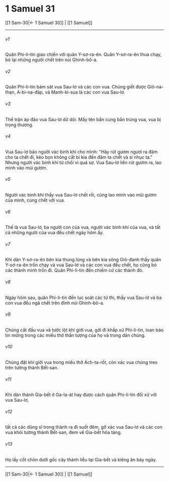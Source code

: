 # 1 Samuel 31

[[1 Sam-30|← 1 Samuel 30]] | [[1 Samuel]]
***



###### v1 
Quân Phi-li-tin giao chiến với quân Y-sơ-ra-ên. Quân Y-sơ-ra-ên thua chạy, bỏ lại những người chết trên núi Ghinh-bô-a. 

###### v2 
Quân Phi-li-tin bám sát vua Sau-lơ và các con vua. Chúng giết được Giô-na-than, A-bi-na-đáp, và Manh-ki-sua là các con vua Sau-lơ. 

###### v3 
Thế trận áp đảo vua Sau-lơ dữ dội. Mấy tên bắn cung bắn trúng vua, vua bị trọng thương. 

###### v4 
Vua Sau-lơ bảo người vác binh khí cho mình: "Hãy rút gươm ngươi ra đâm cho ta chết đi, kẻo bọn không cắt bì kia đến đâm ta chết và sỉ nhục ta." Nhưng người vác binh khí từ chối vì quá sợ. Vua Sau-lơ liền rút gươm ra, lao mình vào mũi gươm. 

###### v5 
Người vác binh khí thấy vua Sau-lơ chết rồi, cũng lao mình vào mũi gươm của mình, cùng chết với vua. 

###### v6 
Thế là vua Sau-lơ, ba người con của vua, người vác binh khí của vua, và tất cả những người của vua đều chết ngày hôm ấy. 

###### v7 
Khi dân Y-sơ-ra-ên bên kia thung lũng và bên kia sông Giô-đanh thấy quân Y-sơ-ra-ên trốn chạy và vua Sau-lơ và các con vua đều chết, họ cũng bỏ các thành mình trốn đi. Quân Phi-li-tin đến chiếm cứ các thành đó. 

###### v8 
Ngày hôm sau, quân Phi-li-tin đến lục soát các tử thi, thấy vua Sau-lơ và ba con vua đều ngã chết trên đỉnh núi Ghinh-bô-a. 

###### v9 
Chúng cắt đầu vua và tước lột khí giới vua, gởi đi khắp xứ Phi-li-tin, loan báo tin mừng trong các miếu thờ thần tượng của họ và trong dân chúng. 

###### v10 
Chúng đặt khí giới vua trong miếu thờ Ách-ta-rốt, còn xác vua chúng treo trên tường thành Bết-san. 

###### v11 
Khi dân thành Gia-bết ở Ga-la-át hay được cách quân Phi-li-tin đối xử với vua Sau-lơ, 

###### v12 
tất cả các dũng sĩ trong thành ra đi suốt đêm, gỡ xác vua Sau-lơ và các con vua khỏi tường thành Bết-san, đem về Gia-bết hỏa táng. 

###### v13 
Họ lấy cốt chôn dưới gốc cây thánh liễu tại Gia-bết và kiêng ăn bảy ngày.

***
[[1 Sam-30|← 1 Samuel 30]] | [[1 Samuel]]
